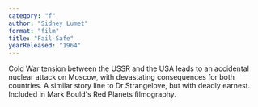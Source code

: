 ```yaml
---
category: "f"
author: "Sidney Lumet"
format: "film"
title: "Fail-Safe"
yearReleased: "1964"
---
```

Cold War tension between the USSR and the USA leads to an accidental nuclear attack on Moscow, with devastating consequences for both countries. A similar story line to Dr Strangelove, but with deadly earnest.
 
Included in Mark Bould's Red Planets filmography.
 